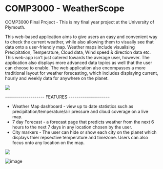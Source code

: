 # COMP3000 - WeatherScope 
COMP3000 Final Project - This is my final year project at the University of Plymouth.

This web-based application aims to give users an easy and convenient way to check the current weather, while also allowing them to visually see that data onto a user-friendly map. Weather maps include visualising Precipitation, Temperature, Cloud data, Wind speed & direction data etc. This web-app isn't just catered towards the average user, however. The application also displays more advanced data topics as well that the user can choose to enable. The web application also encompasses a more traditional layout for weather forecasting, which includes displaying current, hourly and weekly data for anywhere on the planet.

![](public/media/weatherscope_map.gif)

-------------------- FEATURES ---------------------

- Weather Map dashboard - view up to date statistics such as precipitation/temperature/air pressure and cloud coverage on a live map.
- 7 day Forecast - a forecast page that predicts weather from the next 6 hours to the next 7 days in any location chosen by the user.
- City markers - The user can hide or show each city on the planet which displays thier repsective temperature and timezone. Users can also focus onto any location on the map.


![](public/media/weatherscope_search.gif)


![image](https://github.com/user-attachments/assets/530f2d71-d7e0-41fb-a8dc-c4326372f945)

<!--Link to YouTube video: https://www.youtube.com/watch?v=BnLhYjRLWo8-->

